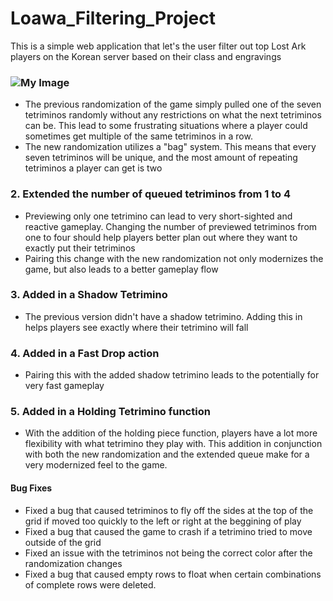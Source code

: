 # Loawa_Filtering_Project
This is a simple web application that let's the user filter out top Lost Ark players on the Korean server based on their class and engravings

### ![My Image](.../WebApp_photo.PNG)
   - The previous randomization of the game simply pulled one of the seven tetriminos randomly without any restrictions on what the next tetriminos can be. 
   This lead to some frustrating situations where a player could sometimes get multiple of the same tetriminos in a row.
   - The new randomization utilizes a "bag" system. This means that every seven tetriminos will be unique, and the most amount of repeating tetriminos a player can get is two
### 2. Extended the number of queued tetriminos from 1 to 4
   - Previewing only one tetrimino can lead to very short-sighted and reactive gameplay. Changing the number of previewed tetriminos from one to four should help players better plan out where they want to exactly put their tetriminos
   - Pairing this change with the new randomization not only modernizes the game, but also leads to a better gameplay flow
### 3. Added in a Shadow Tetrimino
   - The previous version didn't have a shadow tetrimino. Adding this in helps players see exactly where their tetrimino will fall
### 4. Added in a Fast Drop action
   - Pairing this with the added shadow tetrimino leads to the potentially for very fast gameplay
### 5. Added in a Holding Tetrimino function
   - With the addition of the holding piece function, players have a lot more flexibility with what tetrimino they play with. This addition in conjunction with both the new randomization and
   the extended queue make for a very modernized feel to the game.
   
#### Bug Fixes
- Fixed a bug that caused tetriminos to fly off the sides at the top of the grid if moved too quickly to the left or right at the beggining of play
- Fixed a bug that caused the game to crash if a tetrimino tried to move outside of the grid
- Fixed an issue with the tetriminos not being the correct color after the randomization changes
- Fixed a bug that caused empty rows to float when certain combinations of complete rows were deleted.
